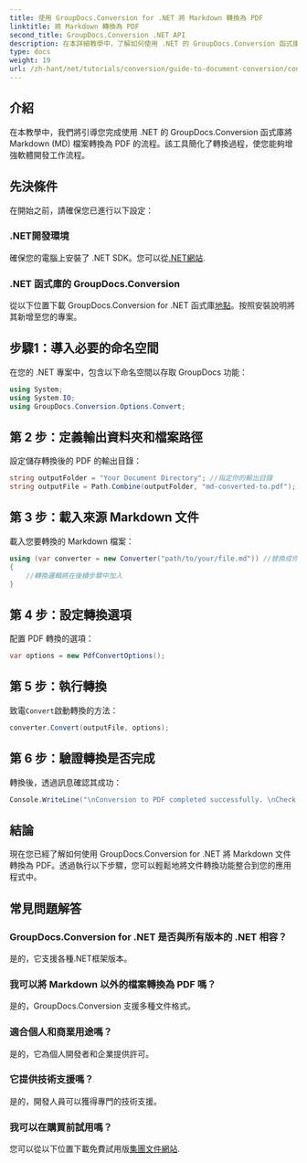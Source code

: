 ```yaml
---
title: 使用 GroupDocs.Conversion for .NET 將 Markdown 轉換為 PDF
linktitle: 將 Markdown 轉換為 PDF
second_title: GroupDocs.Conversion .NET API
description: 在本詳細教學中，了解如何使用 .NET 的 GroupDocs.Conversion 函式庫輕鬆將 Markdown (MD) 檔案轉換為可攜式文件格式 (PDF)。
type: docs
weight: 19
url: /zh-hant/net/tutorials/conversion/guide-to-document-conversion/convert-markdown-to-pdf/
---
```

## 介紹

在本教學中，我們將引導您完成使用 .NET 的 GroupDocs.Conversion 函式庫將 Markdown (MD) 檔案轉換為 PDF 的流程。該工具簡化了轉換過程，使您能夠增強軟體開發工作流程。

## 先決條件

在開始之前，請確保您已進行以下設定：

### .NET開發環境
確保您的電腦上安裝了 .NET SDK。您可以從[.NET網站](https://dotnet.microsoft.com/download).

### .NET 函式庫的 GroupDocs.Conversion
從以下位置下載 GroupDocs.Conversion for .NET 函式庫[地點](https://releases.groupdocs.com/conversion/net/)。按照安裝說明將其新增至您的專案。

## 步驟1：導入必要的命名空間
在您的 .NET 專案中，包含以下命名空間以存取 GroupDocs 功能：

```csharp
using System;
using System.IO;
using GroupDocs.Conversion.Options.Convert;
```

## 第 2 步：定義輸出資料夾和檔案路徑
設定儲存轉換後的 PDF 的輸出目錄：

```csharp
string outputFolder = "Your Document Directory"; //指定你的輸出目錄
string outputFile = Path.Combine(outputFolder, "md-converted-to.pdf");
```

## 第 3 步：載入來源 Markdown 文件
載入您要轉換的 Markdown 檔案：

```csharp
using (var converter = new Converter("path/to/your/file.md")) //替換成你的MD檔案路徑
{
    //轉換邏輯將在後續步驟中加入
}
```

## 第 4 步：設定轉換選項
配置 PDF 轉換的選項：

```csharp
var options = new PdfConvertOptions();
```

## 第 5 步：執行轉換
致電`Convert`啟動轉換的方法：

```csharp
converter.Convert(outputFile, options);
```

## 第 6 步：驗證轉換是否完成
轉換後，透過訊息確認其成功：

```csharp
Console.WriteLine("\nConversion to PDF completed successfully. \nCheck output in {0}", outputFolder);
```

## 結論
現在您已經了解如何使用 GroupDocs.Conversion for .NET 將 Markdown 文件轉換為 PDF。透過執行以下步驟，您可以輕鬆地將文件轉換功能整合到您的應用程式中。

## 常見問題解答

### GroupDocs.Conversion for .NET 是否與所有版本的 .NET 相容？
是的，它支援各種.NET框架版本。

### 我可以將 Markdown 以外的檔案轉換為 PDF 嗎？
是的，GroupDocs.Conversion 支援多種文件格式。

### 適合個人和商業用途嗎？
是的，它為個人開發者和企業提供許可。

### 它提供技術支援嗎？
是的，開發人員可以獲得專門的技術支援。

### 我可以在購買前試用嗎？
您可以從以下位置下載免費試用版[集團文件網站](https://releases.groupdocs.com/conversion/net/).